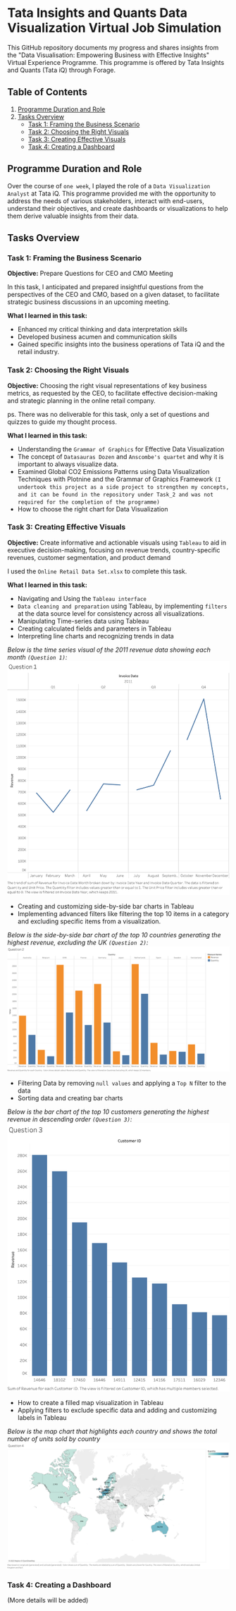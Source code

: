 # Tata Insights and Quants Data Visualization Virtual Job Simulation

This GitHub repository documents my progress and shares insights from the "Data Visualisation: Empowering Business with Effective Insights" Virtual Experience Programme. This programme is offered by Tata Insights and Quants (Tata iQ) through Forage.

## Table of Contents

1. [Programme Duration and Role](#programme-duration-and-role)
2. [Tasks Overview](#tasks-overview)
   - [Task 1: Framing the Business Scenario](#task-1-framing-the-business-scenario)
   - [Task 2: Choosing the Right Visuals](#task-2-choosing-the-right-visuals)
   - [Task 3: Creating Effective Visuals](#task-3-creating-effective-visuals)
   - [Task 4: Creating a Dashboard](#task-4-creating-a-dashboard)

## Programme Duration and Role

Over the course of `one week`, I played the role of a `Data Visualization Analyst` at Tata iQ. This programme provided me with the opportunity to address the needs of various stakeholders, interact with end-users, understand their objectives, and create dashboards or visualizations to help them derive valuable insights from their data.

## Tasks Overview

### Task 1: Framing the Business Scenario

**Objective:** Prepare Questions for CEO and CMO Meeting

In this task, I anticipated and prepared insightful questions from the perspectives of the CEO and CMO, based on a given dataset, to facilitate strategic business discussions in an upcoming meeting.

**What I learned in this task:**
- Enhanced my critical thinking and data interpretation skills
- Developed business acumen and communication skills
- Gained specific insights into the business operations of Tata iQ and the retail industry.

### Task 2: Choosing the Right Visuals

**Objective:** Choosing the right visual representations of key business metrics, as requested by the CEO, to facilitate effective decision-making and strategic planning in the online retail company.

ps. There was no deliverable for this task, only a set of questions and quizzes to guide my thought process.

**What I learned in this task:**
- Understanding the `Grammar of Graphics` for Effective Data Visualization
- The concept of `Datasauras Dozen` and `Anscombe's quartet` and why it is important to always visualize data.
- Examined Global CO2 Emissions Patterns using Data Visualization Techniques with Plotnine and the Grammar of Graphics Framework `(I undertook this project as a side project to strengthen my concepts, and it can be found in the repository under Task_2 and was not required for the completion of the programme)`
- How to choose the right chart for Data Visualization


### Task 3: Creating Effective Visuals

**Objective:** Create informative and actionable visuals using `Tableau` to aid in executive decision-making, focusing on revenue trends, country-specific revenues, customer segmentation, and product demand

I used the `Online Retail Data Set.xlsx` to complete this task.

**What I learned in this task:**
- Navigating and Using the `Tableau interface`
- `Data cleaning and preparation` using Tableau, by implementing `filters` at the data source level for consistency across all visualizations.
- Manipulating Time-series data using Tableau
- Creating calculated fields and parameters in Tableau
- Interpreting line charts and recognizing trends in data

*Below is the time series visual of the 2011 revenue data showing each month `(Question 1)`:*
![Alt text](img/image.png)

- Creating and customizing side-by-side bar charts in Tableau
- Implementing advanced filters like filtering the top 10 items in a category and excluding specific items from a visualization.

*Below is the side-by-side bar chart of the top 10 countries generating the highest revenue, excluding the UK `(Question 2)`:*
![Alt text](img/top10.png)

- Filtering Data by removing `null values` and applying a `Top N` filter to the data
- Sorting data and creating bar charts

*Below is the bar chart of the top 10 customers generating the highest revenue in descending order `(Question 3)`:*
![Alt text](img/customer.png)

- How to create a filled map visualization in Tableau
- Applying filters to exclude specific data and adding and customizing labels in Tableau

*Below is the map chart that highlights each country and shows the total number of units sold by country*
![Alt text](img/map.png)


### Task 4: Creating a Dashboard
(More details will be added)
